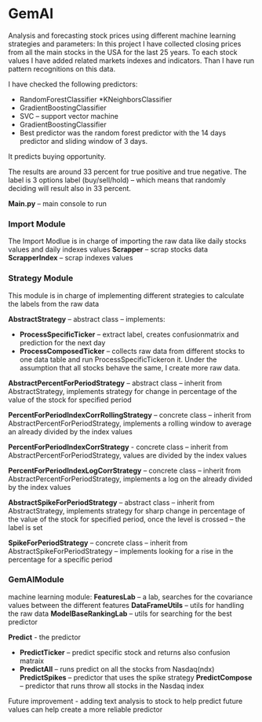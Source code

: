# GemAI
Analysis and forecasting stock prices using different machine learning strategies and parameters:
In this project I have collected closing prices from all the main stocks in the USA for the last 25 years.
To each stock values I have added related markets indexes and indicators. Than I have run pattern recognitions on this data.

I have checked the following predictors:
* RandomForestClassifier
*KNeighborsClassifier 
* GradientBoostingClassifier
* SVC – support vector machine
* GradientBoostingClassifier
* Best predictor was the random forest predictor with the 14 days predictor and sliding window of 3 days.

It predicts buying opportunity.

The results are around 33 percent for true positive and true negative. The label is 3 options label (buy/sell/hold) – which means that randomly deciding will result also in 33 percent.

**Main.py** – main console to run

### Import Module
The Import Modlue is in charge of importing the raw data like daily stocks values and daily indexes values
**Scrapper** – scrap stocks data
**ScrapperIndex** – scrap indexes values

### **Strategy Module** 
This module is in charge of implementing different strategies to calculate the labels from the raw data

**AbstractStrategy** – abstract class – implements:
* **ProcessSpecificTicker** – extract label, creates confusionmatrix and prediction for the next day
* **ProcessComposedTicker** – collects raw data from different stocks to one data table and run ProcessSpecificTickeron it. Under the assumption that all stocks behave the same, I create more raw data.

**AbstractPercentForPeriodStrategy** – abstract class – inherit from AbstractStrategy, implements strategy for change in percentage of the value of the stock for specified period

**PercentForPeriodIndexCorrRollingStrategy** – concrete class – inherit from AbstractPercentForPeriodStrategy, implements a rolling window to average an already divided by the index values

**PercentForPeriodIndexCorrStrategy** - concrete class – inherit from AbstractPercentForPeriodStrategy, values are divided by the index values

**PercentForPeriodIndexLogCorrStrategy** – concrete class – inherit from AbstractPercentForPeriodStrategy, implements a log on the already divided by the index values

**AbstractSpikeForPeriodStrategy** – abstract class – inherit from AbstractStrategy, implements strategy for sharp change in percentage of the value of the stock for specified period, once the level is crossed – the label is set

**SpikeForPeriodStrategy** – concrete class – inherit from AbstractSpikeForPeriodStrategy – implements looking for a rise in the percentage for a specific period 


### **GemAIModule**
machine learning module:
**FeaturesLab** – a lab, searches for the covariance values between the different features 
**DataFrameUtils** – utils for handling the raw data
**ModelBaseRankingLab** – utils for searching for the best predictor

**Predict** -  the predictor
* **PredictTicker** – predict specific stock and returns also confusion matraix
* **PredictAll** – runs predict on all the stocks from Nasdaq(ndx)
**PredictSpikes** – predictor that uses the spike strategy
**PredictCompose** – predictor that runs throw all stocks in the Nasdaq index

Future improvement - adding text analysis to stock to help predict future values can help create a more reliable predictor
